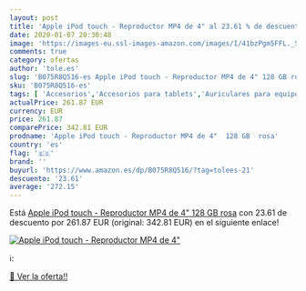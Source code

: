 ```yaml
---
layout: post
title: 'Apple iPod touch - Reproductor MP4 de 4" al 23.61 % de descuento'
date: 2020-01-07 20:30:48
image: 'https://images-eu.ssl-images-amazon.com/images/I/41bzPgm5FFL._SL400_.jpg'
comments: true
category: ofertas
author: 'tole.es'
slug: 'B075R8Q516-es Apple iPod touch - Reproductor MP4 de 4" 128 GB rosa'
sku: 'B075R8Q516-es'
tags: [ 'Accesorios','Accesorios para tablets','Auriculares para equipo de audio','Auriculares y accesorios','Electrónica','Electrónica para moto','Electrónica para vehículos','Fundas blandas para tablets','Fundas para tablets','Informática','Smartwatches','Soportes para moto','Tecnología para vestir','apple','ipod', ]
actualPrice: 261.87 EUR
currency: EUR
price: 261.87
comparePrice: 342.81 EUR
prodname: 'Apple iPod touch - Reproductor MP4 de 4"  128 GB  rosa'
country: 'es'
flag: '🇪🇸'
brand: ''
buyurl: 'https://www.amazon.es/dp/B075R8Q516/?tag=tolees-21'
descuento: '23.61'
average: '272.15'
---
```


Está [Apple iPod touch - Reproductor MP4 de 4"  128 GB  rosa](https://www.amazon.es/dp/B075R8Q516/?tag=tolees-21) con 23.61 de descuento por 261.87 EUR (original: 342.81 EUR) en el siguiente enlace!

[![Apple iPod touch - Reproductor MP4 de 4"](https://images-eu.ssl-images-amazon.com/images/I/41bzPgm5FFL._SL400_.jpg)](https://www.amazon.es/dp/B075R8Q516/?tag=tolees-21)

ℹ️:


[🛒 Ver la oferta!!](https://www.amazon.es/dp/B075R8Q516/?tag=tolees-21)
